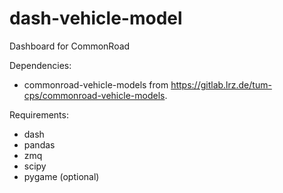 # dash-vehicle-model
Dashboard for CommonRoad

Dependencies:
* commonroad-vehicle-models from https://gitlab.lrz.de/tum-cps/commonroad-vehicle-models.

Requirements:
* dash
* pandas
* zmq
* scipy
* pygame (optional)
